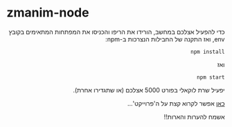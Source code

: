 # zmanim-node


<div dir="rtl" style="text-align:right">
כדי להפעיל אצלכם במחשב, הורידו את הריפו והכניסו את המפתחות המתאימים בקובץ env, ואז התקנה של החבילות הנצרכות ב-npm:

```
npm install
```
ואז
```
npm start
```
יפעיל שרת לוקאלי בפורט 5000 אצלכם (או שתגדירו אחרת).

[כאן](https://tchumim.com/post/116237) אפשר לקרוא קצת על ה'פרוייקט'...

אשמח להערות והארות!!
</div>